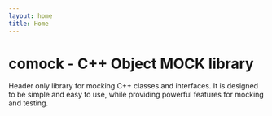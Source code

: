 ```yaml
---
layout: home
title: Home
---
```


# comock - **C**++ **O**bject **MOCK** library

Header only library for mocking C++ classes and interfaces. It is designed to be
simple and easy to use, while providing powerful features for mocking and
testing.


